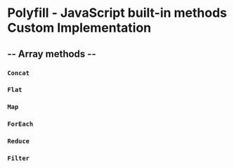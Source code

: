 # Polyfill - JavaScript built-in methods Custom Implementation

## -- Array methods --

### `Concat`

### `Flat`

### `Map`

### `ForEach`

### `Reduce`

### `Filter`
